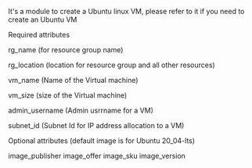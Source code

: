 It's a module to create a Ubuntu linux VM, please refer to it if you need to create an Ubuntu VM

Required attributes

rg_name (for resource group name)

rg_location (location for resource group and all other resources)

vm_name (Name of the Virtual machine)

vm_size (size of the Virtual machine)

admin_username (Admin usrrname for a VM)

subnet_id (Subnet Id for IP address allocation to a VM)

Optional attributes (default image is for Ubuntu 20_04-lts)

image_publisher
image_offer
image_sku
image_version
